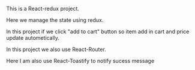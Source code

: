 This is a React-redux project.

Here we manage the state using redux. 

In this project if we click  "add to cart" button so item add in cart and price update autometically.

In this project we also use React-Router.

Here I am also use React-Toastify to notify sucess message


